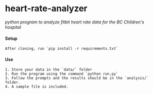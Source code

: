 # heart-rate-analyzer
_python program to analyze fitbit heart rate data for the BC Children's hospital_  

#### Setup
    After cloning, run `pip install -r requirements.txt`    

#### Use
    1. Store your data in the `data/` folder  
    2. Run the program using the command `python run.py`  
    3. Follow the prompts and the results should be in the `analysis/` folder.  
    4. A sample file is included.

